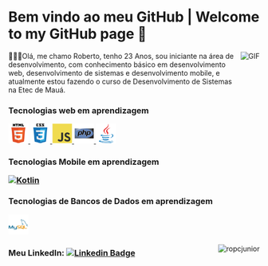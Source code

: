 # Bem vindo ao meu GitHub | Welcome to my GitHub page 👋

<img align="right" alt="GIF" height="160px" src="https://media.giphy.com/media/ohT97gdpR40vK/giphy.gif"> 👨🏻‍💻Olá, me chamo Roberto, tenho 23 Anos, sou iniciante na área de desenvolvimento,  com conhecimento básico em desenvolvimento web, desenvolvimento de sistemas e desenvolvimento mobile, e atualmente estou fazendo o curso de Desenvolvimento de Sistemas na Etec de Mauá.

### Tecnologias web em aprendizagem <p align="left"> <a href="https://www.w3.org/html/" target="_blank"> <img src="https://raw.githubusercontent.com/devicons/devicon/master/icons/html5/html5-original-wordmark.svg" alt="html5" width="40" height="40"/> </a>  <a href="https://www.w3schools.com/css/" target="_blank"> <img src="https://raw.githubusercontent.com/devicons/devicon/master/icons/css3/css3-original-wordmark.svg" alt="css3" width="40" height="40"/> </a>  <a href="https://developer.mozilla.org/en-US/docs/Web/JavaScript" target="_blank"> <img src="https://raw.githubusercontent.com/devicons/devicon/master/icons/javascript/javascript-original.svg" alt="javascript" width="40" height="40"/> </a> <a href="https://mariadb.org/" target="_blank"> <a href="https://www.php.net" target="_blank"> <img src="https://raw.githubusercontent.com/devicons/devicon/master/icons/php/php-original.svg" alt="php" width="40" height="40"/> </a> <a href="https://www.java.com" target="_blank"> <img src="https://raw.githubusercontent.com/devicons/devicon/master/icons/java/java-original.svg" alt="java" width="40" height="40"/> </a>  </p> 

### Tecnologias Mobile em aprendizagem <p align="left"> </p> <p> <a href="https://kotlinlang.org/" target="_blank"> <img src="https://www.vectorlogo.zone/logos/kotlinlang/kotlinlang-icon.svg" alt="Kotlin" width="40" height="40"/> </a></p> 

### Tecnologias de Bancos de Dados em aprendizagem <p align="left"> <a href="https://www.mysql.com/" target="_blank"> <img src="https://raw.githubusercontent.com/devicons/devicon/master/icons/mysql/mysql-original-wordmark.svg" alt="mysql" width="40" height="40"/> </a></p> 

<img align="right" src="https://github-readme-stats.vercel.app/api/top-langs?username=rocpjunior&show_icons=true&locale=en&layout=compact" alt="ropcjunior"/>

### Meu LinkedIn: [![Linkedin Badge](https://img.shields.io/badge/-LinkedIn-blue?style=flat-square&logo=Linkedin&logoColor=white&link=https://www.linkedin.com/in/roberto-cirera-procopio-jr/)](https://www.linkedin.com/in/roberto-cirera-procopio-jr/)
